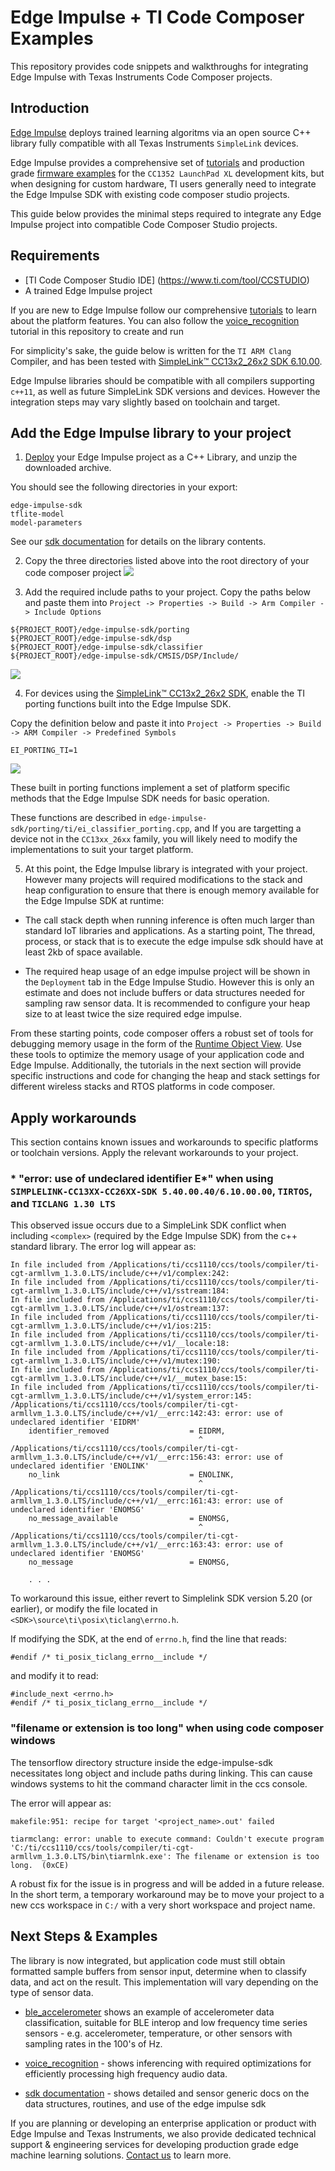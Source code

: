 # Edge Impulse + TI Code Composer Examples

This repository provides code snippets and walkthroughs for integrating Edge Impulse with Texas Instruments Code Composer projects. 

## Introduction

[Edge Impulse](https://www.edgeimpulse.com/) deploys trained learning algoritms via an open source C++ library fully compatible with all Texas Instruments `SimpleLink` devices. 

Edge Impulse provides a comprehensive set of [tutorials](https://docs.edgeimpulse.com/docs/development-boards/ti-launchxl) and production grade [firmware examples](https://github.com/edgeimpulse/firmware-ti-launchxl) for the `CC1352 LaunchPad XL` development kits, but when designing for custom hardware, TI users generally need to integrate the Edge Impulse SDK with existing code composer studio projects.

This guide below provides the minimal steps required to integrate any Edge Impulse project into compatible Code Composer Studio projects.

## Requirements
* [TI Code Composer Studio IDE] (https://www.ti.com/tool/CCSTUDIO)
* A trained Edge Impulse project

If you are new to Edge Impulse follow our comprehensive [tutorials](https://docs.edgeimpulse.com/docs/development-boards/ti-launchxl) to learn about the platform features. You can also follow the [voice_recognition](./voice_recognition) tutorial in this repository to create and run 

For simplicity's sake, the guide below is written for the `TI ARM Clang` Compiler, and has been tested with [SimpleLink™ CC13x2\_26x2 SDK 6.10.00](https://www.ti.com/tool/SIMPLELINK-CC13XX-CC26XX-SDK). 

Edge Impulse libraries should be compatible with all compilers supporting `c++11`, as well as future SimpleLink SDK versions and devices. However the integration steps may vary slightly based on toolchain and target.

## Add the Edge Impulse library to your project
1. [Deploy](https://docs.edgeimpulse.com/docs/tutorials/deploy-your-model-as-a-c-library#download-the-c++-library-from-edge-impulse) your Edge Impulse project as a C++ Library, and unzip the downloaded archive.

You should see the following directories in your export:

```
edge-impulse-sdk
tflite-model
model-parameters
```

See our [sdk documentation](https://docs.edgeimpulse.com/docs/tutorials/deploy-your-model-as-a-c-library#download-the-c++-library-from-edge-impulse) for details on the library contents.

2. Copy the three directories listed above into the root directory of your code composer project
![](doc/ccs-ei-lib.png)

3. Add the required include paths to your project. Copy the paths below and paste them into `Project -> Properties -> Build -> Arm Compiler -> Include Options`

```
${PROJECT_ROOT}/edge-impulse-sdk/porting
${PROJECT_ROOT}/edge-impulse-sdk/dsp
${PROJECT_ROOT}/edge-impulse-sdk/classifier
${PROJECT_ROOT}/edge-impulse-sdk/CMSIS/DSP/Include/
```

![](ccs-ei-include.png)

4. For devices using the [SimpleLink™ CC13x2\_26x2 SDK](https://www.ti.com/tool/SIMPLELINK-CC13XX-CC26XX-SDK), enable the TI porting functions built into the Edge Impulse SDK.

Copy the definition below and paste it into `Project -> Properties -> Build -> ARM Compiler -> Predefined Symbols`

```
EI_PORTING_TI=1
```

![](doc/ccs-ei-symbols.png)

These built in porting functions implement a set of platform specific methods that the Edge Impulse SDK needs for basic operation. 

These functions are described in `edge-impulse-sdk/porting/ti/ei_classifier_porting.cpp`, and If you are targetting a device not in the `CC13xx_26xx` family, you will likely need to modify the implementations to suit your target platform.

5. At this point, the Edge Impulse library is integrated with your project. However many projects will required modifications to the stack and heap configuration to ensure that there is enough memory available for the Edge Impulse SDK at runtime:

* The call stack depth when running inference is often much larger than standard IoT libraries and applications. As a starting point, The thread, process, or stack that
is to execute the edge impulse sdk should have at least 2kb of space available.

* The required heap usage of an edge impulse project will be shown in the `Deployment` tab in the Edge Impulse Studio. However this is only an estimate and does not include buffers or data structures needed for sampling raw sensor data. It is recommended to configure your heap size to at least twice the size required edge impulse.

From these starting points, code composer offers a robust set of tools for debugging memory usage in the form of the [Runtime Object View](https://software-dl.ti.com/lprf/sdg-latest/html/debugging/ble-common_heap.html). Use these tools to optimize
the memory usage of your application code and Edge Impulse. Additionally, the tutorials in the next section will provide specific instructions and code for changing the heap and stack settings for different wireless stacks and RTOS platforms in code composer.

## Apply workarounds
This section contains known issues and workarounds to specific platforms or toolchain versions. Apply the relevant workarounds to your project.

### * "error: use of undeclared identifier E\*" when using `SIMPLELINK-CC13XX-CC26XX-SDK 5.40.00.40/6.10.00.00`, `TIRTOS`, and `TICLANG 1.30 LTS`

This observed issue occurs due to a SimpleLink SDK conflict when including `<complex>` (required by the Edge Impulse SDK) from the c++ standard library. The error log will appear as:

```
In file included from /Applications/ti/ccs1110/ccs/tools/compiler/ti-cgt-armllvm_1.3.0.LTS/include/c++/v1/complex:242:
In file included from /Applications/ti/ccs1110/ccs/tools/compiler/ti-cgt-armllvm_1.3.0.LTS/include/c++/v1/sstream:184:
In file included from /Applications/ti/ccs1110/ccs/tools/compiler/ti-cgt-armllvm_1.3.0.LTS/include/c++/v1/ostream:137:
In file included from /Applications/ti/ccs1110/ccs/tools/compiler/ti-cgt-armllvm_1.3.0.LTS/include/c++/v1/ios:215:
In file included from /Applications/ti/ccs1110/ccs/tools/compiler/ti-cgt-armllvm_1.3.0.LTS/include/c++/v1/__locale:18:
In file included from /Applications/ti/ccs1110/ccs/tools/compiler/ti-cgt-armllvm_1.3.0.LTS/include/c++/v1/mutex:190:
In file included from /Applications/ti/ccs1110/ccs/tools/compiler/ti-cgt-armllvm_1.3.0.LTS/include/c++/v1/__mutex_base:15:
In file included from /Applications/ti/ccs1110/ccs/tools/compiler/ti-cgt-armllvm_1.3.0.LTS/include/c++/v1/system_error:145:
/Applications/ti/ccs1110/ccs/tools/compiler/ti-cgt-armllvm_1.3.0.LTS/include/c++/v1/__errc:142:43: error: use of undeclared identifier 'EIDRM'
    identifier_removed                  = EIDRM,
                                          ^
/Applications/ti/ccs1110/ccs/tools/compiler/ti-cgt-armllvm_1.3.0.LTS/include/c++/v1/__errc:156:43: error: use of undeclared identifier 'ENOLINK'
    no_link                             = ENOLINK,
                                          ^
/Applications/ti/ccs1110/ccs/tools/compiler/ti-cgt-armllvm_1.3.0.LTS/include/c++/v1/__errc:161:43: error: use of undeclared identifier 'ENOMSG'
    no_message_available                = ENOMSG,
                                          ^
/Applications/ti/ccs1110/ccs/tools/compiler/ti-cgt-armllvm_1.3.0.LTS/include/c++/v1/__errc:163:43: error: use of undeclared identifier 'ENOMSG'
    no_message                          = ENOMSG,

    . . . 
```

To workaround this issue, either revert to Simplelink SDK version 5.20 (or earlier), or modify the file located in `<SDK>\source\ti\posix\ticlang\errno.h`. 

If modifying the SDK, at the end of `errno.h`, find the line that reads:

```
#endif /* ti_posix_ticlang_errno__include */
```

and modify it to read:

```
#include_next <errno.h>
#endif /* ti_posix_ticlang_errno__include */
```

### "filename or extension is too long" when using code composer windows

The tensorflow directory structure inside the edge-impulse-sdk necessitates long object and include paths during linking. This can cause windows systems to hit the command character limit in the ccs console. 

The error will appear as:
```
makefile:951: recipe for target '<project_name>.out' failed

tiarmclang: error: unable to execute command: Couldn't execute program 'C:/ti/ccs1110/ccs/tools/compiler/ti-cgt-armllvm_1.3.0.LTS/bin\tiarmlnk.exe': The filename or extension is too long.  (0xCE)
```

A robust fix for the issue is in progress and will be added in a future release. In the short term, a temporary workaround may be to move your project to a new ccs workspace in `C:/` with a very short workspace and project name. 

## Next Steps & Examples
The library is now integrated, but application code must still obtain formatted sample buffers from sensor input, determine when to classify data, and act on the result. This implementation will vary depending on the type of sensor data.

* [ble_accelerometer](./ble_accelerometer) shows an example of accelerometer data classification, suitable for BLE interop and low frequency time series sensors - e.g. accelerometer, temperature, or other sensors with sampling rates in the 100's of Hz.

* [voice_recognition](./voice_recognition) - shows inferencing with required optimizations for efficiently processing high frequency audio data.

* [sdk documentation](https://docs.edgeimpulse.com/docs/deployment/running-your-impulse-locally/deploy-your-model-as-a-c-library) - shows detailed and sensor generic docs on the data structures, routines, and use of the edge impulse sdk

If you are planning or developing an enterprise application or product with Edge Impulse and Texas Instruments, we also provide dedicated technical support & engineering services for developing production grade edge machine learning solutions. [Contact us](https://www.edgeimpulse.com/contact) to learn more.

